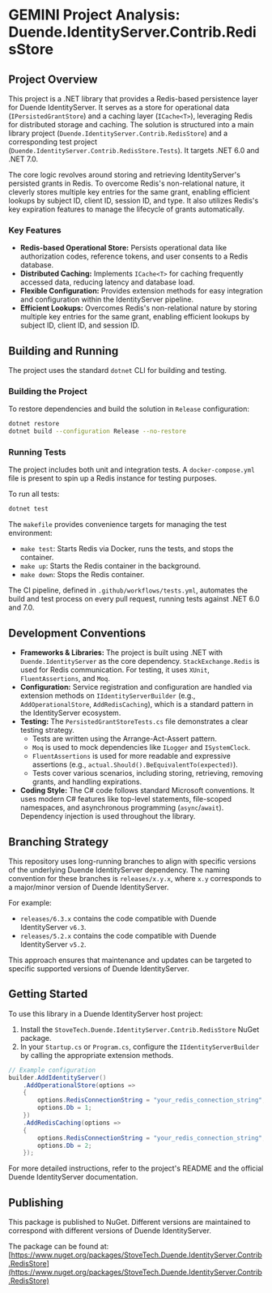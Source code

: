 # GEMINI Project Analysis: Duende.IdentityServer.Contrib.RedisStore

## Project Overview

This project is a .NET library that provides a Redis-based persistence layer for Duende IdentityServer. It serves as a store for operational data (`IPersistedGrantStore`) and a caching layer (`ICache<T>`), leveraging Redis for distributed storage and caching. The solution is structured into a main library project (`Duende.IdentityServer.Contrib.RedisStore`) and a corresponding test project (`Duende.IdentityServer.Contrib.RedisStore.Tests`). It targets .NET 6.0 and .NET 7.0.

The core logic revolves around storing and retrieving IdentityServer's persisted grants in Redis. To overcome Redis's non-relational nature, it cleverly stores multiple key entries for the same grant, enabling efficient lookups by subject ID, client ID, session ID, and type. It also utilizes Redis's key expiration features to manage the lifecycle of grants automatically.

### Key Features

*   **Redis-based Operational Store:** Persists operational data like authorization codes, reference tokens, and user consents to a Redis database.
*   **Distributed Caching:** Implements `ICache<T>` for caching frequently accessed data, reducing latency and database load.
*   **Flexible Configuration:** Provides extension methods for easy integration and configuration within the IdentityServer pipeline.
*   **Efficient Lookups:** Overcomes Redis's non-relational nature by storing multiple key entries for the same grant, enabling efficient lookups by subject ID, client ID, and session ID.

## Building and Running

The project uses the standard `dotnet` CLI for building and testing.

### Building the Project

To restore dependencies and build the solution in `Release` configuration:

```sh
dotnet restore
dotnet build --configuration Release --no-restore
```

### Running Tests

The project includes both unit and integration tests. A `docker-compose.yml` file is present to spin up a Redis instance for testing purposes.

To run all tests:

```sh
dotnet test
```

The `makefile` provides convenience targets for managing the test environment:

*   `make test`: Starts Redis via Docker, runs the tests, and stops the container.
*   `make up`: Starts the Redis container in the background.
*   `make down`: Stops the Redis container.

The CI pipeline, defined in `.github/workflows/tests.yml`, automates the build and test process on every pull request, running tests against .NET 6.0 and 7.0.

## Development Conventions

*   **Frameworks & Libraries:** The project is built using .NET with `Duende.IdentityServer` as the core dependency. `StackExchange.Redis` is used for Redis communication. For testing, it uses `XUnit`, `FluentAssertions`, and `Moq`.
*   **Configuration:** Service registration and configuration are handled via extension methods on `IIdentityServerBuilder` (e.g., `AddOperationalStore`, `AddRedisCaching`), which is a standard pattern in the IdentityServer ecosystem.
*   **Testing:** The `PersistedGrantStoreTests.cs` file demonstrates a clear testing strategy.
    *   Tests are written using the Arrange-Act-Assert pattern.
    *   `Moq` is used to mock dependencies like `ILogger` and `ISystemClock`.
    *   `FluentAssertions` is used for more readable and expressive assertions (e.g., `actual.Should().BeEquivalentTo(expected)`).
    *   Tests cover various scenarios, including storing, retrieving, removing grants, and handling expirations.
*   **Coding Style:** The C# code follows standard Microsoft conventions. It uses modern C# features like top-level statements, file-scoped namespaces, and asynchronous programming (`async`/`await`). Dependency injection is used throughout the library.

## Branching Strategy

This repository uses long-running branches to align with specific versions of the underlying Duende IdentityServer dependency. The naming convention for these branches is `releases/x.y.x`, where `x.y` corresponds to a major/minor version of Duende IdentityServer.

For example:
*   `releases/6.3.x` contains the code compatible with Duende IdentityServer `v6.3`.
*   `releases/5.2.x` contains the code compatible with Duende IdentityServer `v5.2`.

This approach ensures that maintenance and updates can be targeted to specific supported versions of Duende IdentityServer.

## Getting Started

To use this library in a Duende IdentityServer host project:

1.  Install the `StoveTech.Duende.IdentityServer.Contrib.RedisStore` NuGet package.
2.  In your `Startup.cs` or `Program.cs`, configure the `IIdentityServerBuilder` by calling the appropriate extension methods.

```csharp
// Example configuration
builder.AddIdentityServer()
    .AddOperationalStore(options =>
    {
        options.RedisConnectionString = "your_redis_connection_string";
        options.Db = 1;
    })
    .AddRedisCaching(options =>
    {
        options.RedisConnectionString = "your_redis_connection_string";
        options.Db = 2;
    });
```

For more detailed instructions, refer to the project's README and the official Duende IdentityServer documentation.

## Publishing

This package is published to NuGet. Different versions are maintained to correspond with different versions of Duende IdentityServer.

The package can be found at: [https://www.nuget.org/packages/StoveTech.Duende.IdentityServer.Contrib.RedisStore](https://www.nuget.org/packages/StoveTech.Duende.IdentityServer.Contrib.RedisStore)